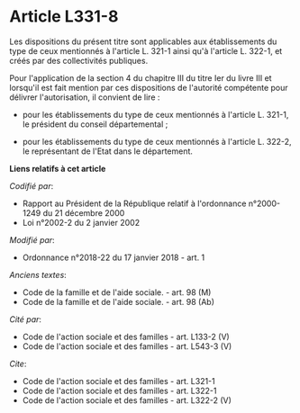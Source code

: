 # Article L331-8

Les dispositions du présent titre sont applicables aux établissements du type de ceux mentionnés à l'article L. 321-1 ainsi
qu'à l'article L. 322-1, et créés par des collectivités publiques. 

Pour l'application de la section 4 du chapitre III du titre Ier du livre III et lorsqu'il est fait mention par ces
dispositions de l'autorité compétente pour délivrer l'autorisation, il convient de lire :

- pour les établissements du type de ceux mentionnés à l'article L. 321-1, le président du conseil départemental ;

- pour les établissements du type de ceux mentionnés à l'article L. 322-2, le représentant de l'Etat dans le département.

**Liens relatifs à cet article**

_Codifié par_:

  - Rapport au Président de la République relatif à l'ordonnance n°2000-1249 du 21 décembre 2000
  - Loi n°2002-2 du 2 janvier 2002

_Modifié par_:

  - Ordonnance n°2018-22 du 17 janvier 2018 - art. 1

_Anciens textes_:

  - Code de la famille et de l'aide sociale. - art. 98 (M)
  - Code de la famille et de l'aide sociale. - art. 98 (Ab)

_Cité par_:

  - Code de l'action sociale et des familles - art. L133-2 (V)
  - Code de l'action sociale et des familles - art. L543-3 (V)

_Cite_:

  - Code de l'action sociale et des familles - art. L321-1
  - Code de l'action sociale et des familles - art. L322-1
  - Code de l'action sociale et des familles - art. L322-2 (V)
